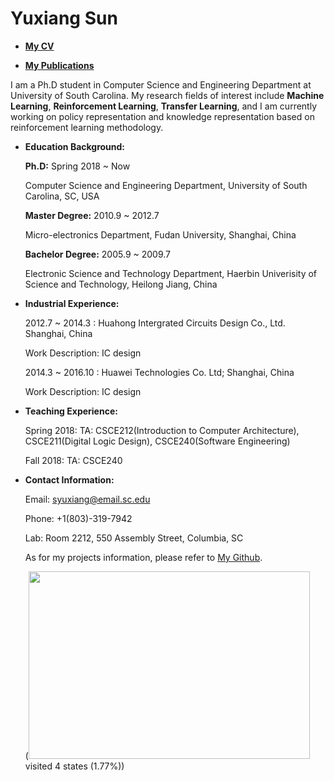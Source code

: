 # Yuxiang Sun

- [**My CV**]() 

- [**My Publications**]()
                       

I am a Ph.D student in Computer Science and Engineering Department at University of South Carolina. My research fields of interest include **Machine Learning**, **Reinforcement Learning**, **Transfer Learning**, and I am currently working on policy representation and knowledge representation based on reinforcement learning methodology.


- **Education Background:**

    **Ph.D:** Spring 2018 ~ Now
  
     Computer Science and Engineering Department, University of South Carolina, SC, USA
      
    **Master Degree:** 2010.9 ~ 2012.7
  
     Micro-electronics Department, Fudan University, Shanghai, China
      
    **Bachelor Degree:** 2005.9 ~ 2009.7
  
     Electronic Science and Technology Department, Haerbin Univerisity of Science and Technology, Heilong Jiang, China
      

- **Industrial Experience:** 

    2012.7 ~ 2014.3 : Huahong Intergrated Circuits Design Co., Ltd. Shanghai, China
   
     Work Description: IC design
   
    2014.3 ~ 2016.10 : Huawei Technologies Co. Ltd;  Shanghai, China
  
     Work Description: IC design
 

- **Teaching Experience:**

    Spring 2018: TA: CSCE212(Introduction to Computer Architecture), CSCE211(Digital Logic Design), CSCE240(Software      Engineering)

    Fall 2018: TA: CSCE240

- **Contact Information:** 

    Email: syuxiang@email.sc.edu                           
    
    Phone: +1(803)-319-7942
    
    Lab: Room 2212, 550 Assembly Street, Columbia, SC

    As for my projects information, please refer to [My Github](https://github.com/SunCherry).
   
   
   (<img src="http://chart.apis.google.com/chart?cht=map:fixed=-70,-180,80,180&chs=450x300&chf=bg,s,336699&chco=d0d0d0,cc0000&chd=s:9999&chld=SE|JP|CN|US" width="450" height="300" ><br/>visited 4 states (1.77%))

